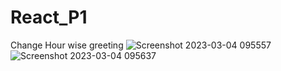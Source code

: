# React_P1
Change Hour wise greeting
![Screenshot 2023-03-04 095557](https://user-images.githubusercontent.com/62369995/222875609-f564d334-1e68-41f8-acbb-5271754f7565.png)
![Screenshot 2023-03-04 095637](https://user-images.githubusercontent.com/62369995/222875620-4d5bad6f-5b66-46ff-b94f-36b4b89cc7ab.png)
